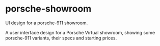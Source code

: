 # porsche-showroom

UI design for a porsche-911 showroom.

A user interface design for a Porsche Virtual showroom,
showing some porsche-911 variants, their specs and starting prices.
